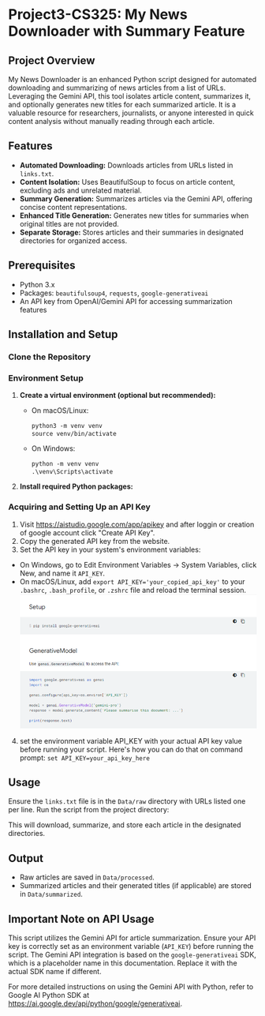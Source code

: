 # Project3-CS325: My News Downloader with Summary Feature

## Project Overview

My News Downloader is an enhanced Python script designed for automated downloading and summarizing of news articles from a list of URLs. Leveraging the Gemini API, this tool isolates article content, summarizes it, and optionally generates new titles for each summarized article. It is a valuable resource for researchers, journalists, or anyone interested in quick content analysis without manually reading through each article.

## Features

- **Automated Downloading:** Downloads articles from URLs listed in `links.txt`.
- **Content Isolation:** Uses BeautifulSoup to focus on article content, excluding ads and unrelated material.
- **Summary Generation:** Summarizes articles via the Gemini API, offering concise content representations.
- **Enhanced Title Generation:** Generates new titles for summaries when original titles are not provided.
- **Separate Storage:** Stores articles and their summaries in designated directories for organized access.

## Prerequisites

- Python 3.x
- Packages: `beautifulsoup4`, `requests`, `google-generativeai` 
- An API key from OpenAI/Gemini API for accessing summarization features

## Installation and Setup

### Clone the Repository


### Environment Setup

1. **Create a virtual environment (optional but recommended):**

   - On macOS/Linux:
     ```
     python3 -m venv venv
     source venv/bin/activate
     ```

   - On Windows:
     ```
     python -m venv venv
     .\venv\Scripts\activate
     ```

2. **Install required Python packages:**


### Acquiring and Setting Up an API Key

1. Visit https://aistudio.google.com/app/apikey and after loggin or creation of google account click "Create API Key".
2. Copy the generated API key from the website.
3. Set the API key in your system's environment variables:
- On Windows, go to Edit Environment Variables -> System Variables, click New, and name it `API_KEY`.
- On macOS/Linux, add `export API_KEY='your_copied_api_key'` to your `.bashrc`, `.bash_profile`, or `.zshrc` file and reload the terminal session.
![alt text](image.png)
4. set the environment variable API_KEY with your actual API key value before running your script. Here's how you can do that on command prompt: `set API_KEY=your_api_key_here`
## Usage

Ensure the `links.txt` file is in the `Data/raw` directory with URLs listed one per line. Run the script from the project directory:


This will download, summarize, and store each article in the designated directories.

## Output

- Raw articles are saved in `Data/processed`.
- Summarized articles and their generated titles (if applicable) are stored in `Data/summarized`.

## Important Note on API Usage

This script utilizes the Gemini API for article summarization. Ensure your API key is correctly set as an environment variable (`API_KEY`) before running the script. The Gemini API integration is based on the `google-generativeai` SDK, which is a placeholder name in this documentation. Replace it with the actual SDK name if different.

For more detailed instructions on using the Gemini API with Python, refer to Google AI Python SDK at https://ai.google.dev/api/python/google/generativeai.
